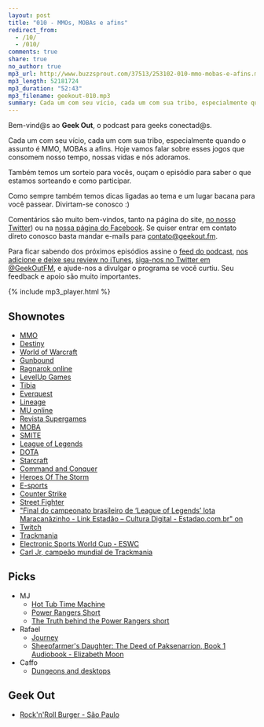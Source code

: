 ```yaml
---
layout: post
title: "010 - MMOs, MOBAs e afins"
redirect_from:
  - /10/
  - /010/
comments: true
share: true
no_author: true
mp3_url: http://www.buzzsprout.com/37513/253102-010-mmo-mobas-e-afins.mp3
mp3_length: 52181724
mp3_duration: "52:43"
mp3_filename: geekout-010.mp3
summary: Cada um com seu vício, cada um com sua tribo, especialmente quando o assunto é MMO, MOBAs a afins. Hoje vamos falar sobre esses jogos que consomem nosso tempo, nossas vidas e nós adoramos. Como sempre também temos dicas ligadas ao tema e um lugar bacana para você passear. Divirtam-se conosco :)
---
```


Bem-vind@s ao **Geek Out**, o podcast para geeks conectad@s.

Cada um com seu vício, cada um com sua tribo, especialmente quando o assunto é MMO, MOBAs a afins. Hoje vamos falar sobre esses jogos que consomem nosso tempo, nossas vidas e nós adoramos.

Também temos um sorteio para vocês, ouçam o episódio para saber o que estamos sorteando e como participar.

Como sempre também temos dicas ligadas ao tema e um lugar bacana para você passear. Divirtam-se conosco :)

Comentários são muito bem-vindos, tanto na página do site, [no nosso Twitter](https://twitter.com/geekoutfm)) ou na [nossa página do Facebook](https://www.facebook.com/geekoutfm). Se quiser entrar em contato direto conosco basta mandar e-mails para [contato@geekout.fm](mailto:contato@geekout.fm).

Para ficar sabendo dos próximos episódios assine o [feed do podcast](/feed.xml), [nos adicione e deixe seu review no iTunes](https://itunes.apple.com/br/podcast/geek-out/id956387481), [siga-nos no Twitter em @GeekOutFM](https://twitter.com/GeekoutFM), e ajude-nos a divulgar o programa se você curtiu. Seu feedback e apoio são muito importantes.

{% include mp3_player.html %}

## Shownotes
* [MMO](http://en.wikipedia.org/wiki/Massively_multiplayer_online_game)
* [Destiny](http://www.destinythegame.com/pt)
* [World of Warcraft](http://us.battle.net/wow/pt/)
* [Gunbound](http://gunbound.softnyxbrasil.com/)
* [Ragnarok online](http://levelupgames.uol.com.br/ragnarok/)
* [LevelUp Games](http://levelupgames.uol.com.br/)
* [Tibia](http://www.tibia.com/news/?subtopic=latestnews)
* [Everquest](https://www.everquest.com/home)
* [Lineage](http://en.wikipedia.org/wiki/Lineage_%28video_game%29)
* [MU online](http://muonline.webzen.com/main)
* [Revista Supergames](http://pt.wikipedia.org/wiki/Supergamepower)
* [MOBA](http://jogos.uol.com.br/ultimas-noticias/2012/01/31/league-of-legends-dota-etc-conheca-os-jogos-estilo-moba.htm)
* [SMITE](http://www.hirezstudios.com/smite)
* [League of Legends](http://br.leagueoflegends.com/)
* [DOTA](http://en.wikipedia.org/wiki/Defense_of_the_Ancients)
* [Starcraft](http://www.starcraft2brasil.com.br/)
* [Command and Conquer](http://en.wikipedia.org/wiki/Command_%26_Conquer)
* [Heroes Of The Storm](http://us.battle.net/heroes/pt/)
* [E-sports](http://en.wikipedia.org/wiki/Electronic_sports)
* [Counter Strike](http://blog.counter-strike.net/)
* [Street Fighter](http://en.wikipedia.org/wiki/Street_Fighter)
* ["Final do campeonato brasileiro de ‘League of Legends’ lota Maracanãzinho - Link Estadão – Cultura Digital - Estadao.com.br" on ](http://blogs.estadao.com.br/link/final-do-campeonato-brasileiro-de-league-of-legends-lota-maracanazinho/)
* [Twitch](http://www.twitch.tv/)
* [Trackmania](http://en.wikipedia.org/wiki/TrackMania)
* [Electronic Sports World Cup - ESWC](http://www.eswc.com/)
* [Carl Jr, campeão mundial de Trackmania](https://twitter.com/HyperX/status/529255371891032064)


## Picks
* MJ
  * [Hot Tub Time Machine](http://www.imdb.com/title/tt1231587/)
  * [Power Rangers Short](http://io9.com/holy-hell-this-power-rangers-reboot-is-dark-as-f-ck-1687689958)
  * [The Truth behind the Power Rangers short](http://io9.com/the-truth-behind-the-power-rangers-short-and-how-you-h-1688907857)
* Rafael
  * [Journey](http://en.wikipedia.org/wiki/Journey_%282012_video_game%29)
  * [Sheepfarmer's Daughter: The Deed of Paksenarrion, Book 1 Audiobook - Elizabeth Moon](http://www.audible.com/pd/Sci-Fi-Fantasy/Sheepfarmers-Daughter-Audiobook/B003C26RG4)
* Caffo
  * [Dungeons and desktops](http://www.goodreads.com/book/show/2796728-dungeons-and-desktops)

## Geek Out
* [Rock'n'Roll Burger - São Paulo](http://www.rocknrollburger.com.br/)
